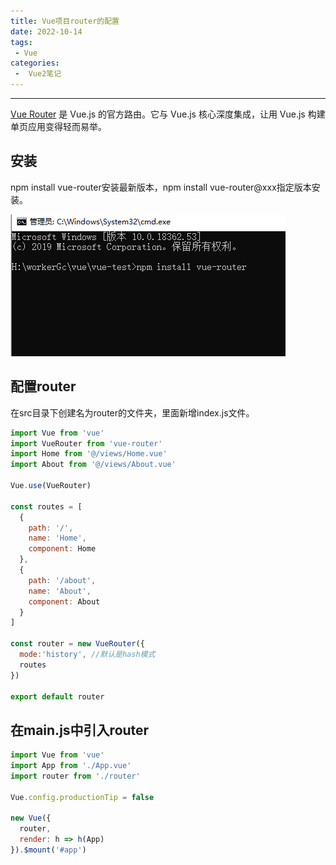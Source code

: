 ```yaml
---
title: Vue项目router的配置
date: 2022-10-14
tags:
 - Vue
categories:
 -  Vue2笔记
---
```

---
[Vue Router](https://router.vuejs.org/zh/) 是 Vue.js 的官方路由。它与 Vue.js 核心深度集成，让用 Vue.js 构建单页应用变得轻而易举。

安装
---
npm install vue-router安装最新版本，npm install vue-router@xxx指定版本安装。

![图片1](../assets/images/router1.png)

配置router
---
在src目录下创建名为router的文件夹，里面新增index.js文件。
```js
import Vue from 'vue'
import VueRouter from 'vue-router'
import Home from '@/views/Home.vue'
import About from '@/views/About.vue'

Vue.use(VueRouter)

const routes = [
  {
    path: '/',
    name: 'Home',
    component: Home
  },
  {
    path: '/about',
    name: 'About',
    component: About
  }
]

const router = new VueRouter({
  mode:'history', //默认是hash模式
  routes
})

export default router
```
在main.js中引入router
---
```js
import Vue from 'vue'
import App from './App.vue'
import router from './router'

Vue.config.productionTip = false

new Vue({
  router,
  render: h => h(App)
}).$mount('#app')
```